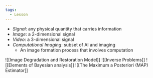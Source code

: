 ```yaml
---
tags:
  - Lesson
---
```

- *Signal*: any physical quantity that carries information
- *Image*: a 2-dimensional signal
- *Video*: a 3-dimensional signal
- *Computational Imaging*: subset of AI and imaging
	- An image formation process that involves computation

![[Image Degradation and Restoration Model]]
![[Inverse Problems]]
![[Elements of Bayesian analysis]]
![[The Maximum a Posteriori (MAP) Estimator]]